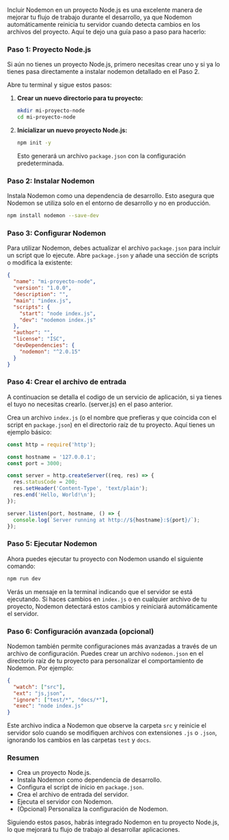 Incluir Nodemon en un proyecto Node.js es una excelente manera de mejorar tu flujo de trabajo durante el desarrollo, ya que Nodemon automáticamente reinicia tu servidor cuando detecta cambios en los archivos del proyecto. Aquí te dejo una guía paso a paso para hacerlo:

### Paso 1: Proyecto Node.js

Si aún no tienes un proyecto Node.js, primero necesitas crear uno y si ya lo tienes pasa directamente a instalar nodemon detallado en el Paso 2. 

Abre tu terminal y sigue estos pasos:

1. **Crear un nuevo directorio para tu proyecto:**

   ```bash
   mkdir mi-proyecto-node
   cd mi-proyecto-node
   ```

2. **Inicializar un nuevo proyecto Node.js:**

   ```bash
   npm init -y
   ```

   Esto generará un archivo `package.json` con la configuración predeterminada.

### Paso 2: Instalar Nodemon

Instala Nodemon como una dependencia de desarrollo. Esto asegura que Nodemon se utiliza solo en el entorno de desarrollo y no en producción.

```bash
npm install nodemon --save-dev
```

### Paso 3: Configurar Nodemon

Para utilizar Nodemon, debes actualizar el archivo `package.json` para incluir un script que lo ejecute. Abre `package.json` y añade una sección de scripts o modifica la existente:

```json
{
  "name": "mi-proyecto-node",
  "version": "1.0.0",
  "description": "",
  "main": "index.js",
  "scripts": {
    "start": "node index.js",
    "dev": "nodemon index.js"
  },
  "author": "",
  "license": "ISC",
  "devDependencies": {
    "nodemon": "^2.0.15"
  }
}
```

### Paso 4: Crear el archivo de entrada

A continuacion se detalla el codigo de un servicio de aplicación, si ya tienes el tuyo no necesitas crearlo. (server.js) en el paso anterior.

Crea un archivo `index.js` (o el nombre que prefieras y que coincida con el script en `package.json`) en el directorio raíz de tu proyecto. Aquí tienes un ejemplo básico:

```javascript
const http = require('http');

const hostname = '127.0.0.1';
const port = 3000;

const server = http.createServer((req, res) => {
  res.statusCode = 200;
  res.setHeader('Content-Type', 'text/plain');
  res.end('Hello, World!\n');
});

server.listen(port, hostname, () => {
  console.log(`Server running at http://${hostname}:${port}/`);
});
```

### Paso 5: Ejecutar Nodemon

Ahora puedes ejecutar tu proyecto con Nodemon usando el siguiente comando:

```bash
npm run dev
```

Verás un mensaje en la terminal indicando que el servidor se está ejecutando. Si haces cambios en `index.js` o en cualquier archivo de tu proyecto, Nodemon detectará estos cambios y reiniciará automáticamente el servidor.

### Paso 6: Configuración avanzada (opcional)

Nodemon también permite configuraciones más avanzadas a través de un archivo de configuración. Puedes crear un archivo `nodemon.json` en el directorio raíz de tu proyecto para personalizar el comportamiento de Nodemon. Por ejemplo:

```json
{
  "watch": ["src"],
  "ext": "js,json",
  "ignore": ["test/*", "docs/*"],
  "exec": "node index.js"
}
```

Este archivo indica a Nodemon que observe la carpeta `src` y reinicie el servidor solo cuando se modifiquen archivos con extensiones `.js` o `.json`, ignorando los cambios en las carpetas `test` y `docs`.

### Resumen

- Crea un proyecto Node.js.
- Instala Nodemon como dependencia de desarrollo.
- Configura el script de inicio en `package.json`.
- Crea el archivo de entrada del servidor.
- Ejecuta el servidor con Nodemon.
- (Opcional) Personaliza la configuración de Nodemon.

Siguiendo estos pasos, habrás integrado Nodemon en tu proyecto Node.js, lo que mejorará tu flujo de trabajo al desarrollar aplicaciones.